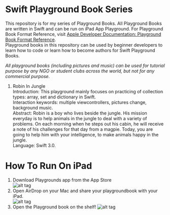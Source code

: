 # Swift Playground Book Series
This repository is for my series of Playground Books. All Playground Books are written in Swift and can be run on iPad App Playground. For Playground Book Format Reference, visit [Apple Developer Documentation: Playground Book Format Reference](https://developer.apple.com/library/content/documentation/Xcode/Conceptual/swift_playgrounds_doc_format/).<br />
Playground books in this repository can be used by beginner developers to learn how to code or learn how to become authors for Swift Playground Books. <br />

*All playground books (including pictures and music) can be used for tutorial purpose by any NGO or student clubs across the world, but not for any commercial purpose.* <br />


1. Robin In Jungle<br />
 Introduction: This playground mainly focuses on practicing of collection types: array, set and dictionary in Swift.<br />
 Interaction keywords: multiple viewcontrollers, pictures change, background music.<br />
 Abstract: Robin is a boy who lives beside the jungle. His mission everyday is to help animals in the jungle to deal with a variety of problems. On each morning when he steps out his cabin, he will receive a note of his challenges for that day from a magpie. Today, you are going to help him with your intelligence, to make animals happy in the jungle.<br />
 Language: Swift 3.0.<br />
# How To Run On iPad
1. Download Playgrounds app from the App Store<br />
![alt tag](https://lh3.googleusercontent.com/-hmqxl9j-UJE/V9knLRCExWI/AAAAAAAAXII/EmA4s_BZeJw/s2048-no/IMG_0296.PNG)
2. Open AirDrop on your Mac and share your playgroundbook with your iPad.<br />
![alt tag](https://support.apple.com/library/content/dam/edam/applecare/images/en_US/osx/elcapitan-airdrop-progress-sending.jpg)
3. Open the Playground book on the shelf!
![alt tag](https://lh3.googleusercontent.com/-GEYyiUzHCi4/V9ktl_bvJgI/AAAAAAAAXI0/7QvX_boQY9g/s2048-no/IMG_0300.PNG)


